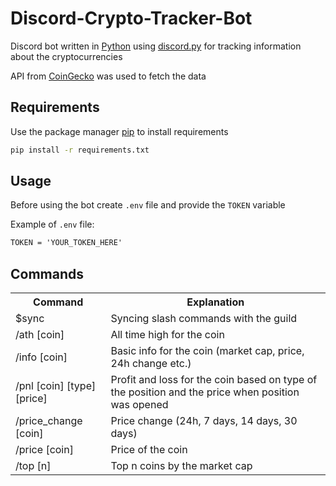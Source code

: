 # Discord-Crypto-Tracker-Bot
Discord bot written in [Python](https://www.python.org/) using [discord.py](https://discordpy.readthedocs.io/en/stable/) for tracking information about the cryptocurrencies  

API from [CoinGecko](https://www.coingecko.com/en/api/documentation) was used to fetch the data

## Requirements
Use the package manager [pip](https://pip.pypa.io/en/stable/) to install requirements

```bash
pip install -r requirements.txt
```

## Usage
Before using the bot create `.env` file and provide the `TOKEN` variable

Example of `.env` file:
```txt
TOKEN = 'YOUR_TOKEN_HERE'
```

## Commands
<table>
  <tr>
    <th>Command</th>
    <th>Explanation</th>
  </tr>
  <tr>
    <td>$sync</td>
    <td>Syncing slash commands with the guild</td>
  </tr>
  <tr>
    <td>/ath [coin]</td>
    <td>All time high for the coin</td>
  </tr>
  <tr>
    <td>/info [coin]</td>
    <td>Basic info for the coin (market cap, price, 24h change etc.)</td>
  </tr>
  <tr>
    <td>/pnl [coin] [type] [price]</td>
    <td>Profit and loss for the coin based on type of the position and the price when position was opened</td>
  </tr>
  <tr>
    <td>/price_change [coin]</td>
    <td>Price change (24h, 7 days, 14 days, 30 days)</td>
  </tr>
  <tr>
    <td>/price [coin]</td>
    <td>Price of the coin</td>
  </tr>
  <tr>
    <td>/top [n]</td>
    <td>Top n coins by the market cap</td>
  </tr>
</table>
